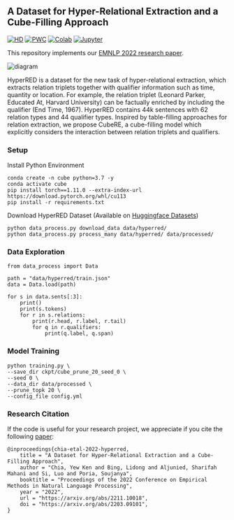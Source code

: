 ## A Dataset for Hyper-Relational Extraction and a Cube-Filling Approach

[![HD](https://img.shields.io/badge/HuggingFace-Datasets-blue)](https://huggingface.co/datasets/declare-lab/HyperRED)
[![PWC](https://img.shields.io/badge/PapersWithCode-Benchmark-%232cafb1)](https://paperswithcode.com/sota/hyper-relational-extraction-on-hyperred)
[![Colab](https://img.shields.io/badge/Colab-Code%20Demo-%23fe9f00)](https://colab.research.google.com/drive/1R3nDZ278vUlPrjfJPoTB7fFA1JFN8h5-?usp=sharing)
[![Jupyter](https://img.shields.io/badge/Jupyter-Notebook%20Demo-important)](https://github.com/declare-lab/HyperRED/blob/main/demo.ipynb)

This repository implements our [EMNLP 2022 research paper](https://arxiv.org/abs/2211.10018).

![diagram](https://github.com/declare-lab/HyperRED/releases/download/v1.0.0/data.png)

HyperRED is a dataset for the new task of hyper-relational extraction, which extracts relation triplets together with
qualifier information such as time, quantity or location.
For example, the relation triplet (Leonard Parker, Educated At, Harvard University) can be factually enriched by
including the qualifier (End Time, 1967).
HyperRED contains 44k sentences with 62 relation types and 44 qualifier types.
Inspired by table-filling approaches for relation extraction, we propose CubeRE, a cube-filling model which explicitly
considers the interaction between relation triplets and qualifiers.

### Setup

Install Python Environment

```
conda create -n cube python=3.7 -y
conda activate cube
pip install torch==1.11.0 --extra-index-url https://download.pytorch.org/whl/cu113
pip install -r requirements.txt
```

Download HyperRED Dataset (Available on [Huggingface Datasets](https://huggingface.co/datasets/declare-lab/HyperRED))

```
python data_process.py download_data data/hyperred/
python data_process.py process_many data/hyperred/ data/processed/
```

### Data Exploration

```
from data_process import Data

path = "data/hyperred/train.json"
data = Data.load(path)

for s in data.sents[:3]:
    print()
    print(s.tokens)
    for r in s.relations:
        print(r.head, r.label, r.tail)
        for q in r.qualifiers:
            print(q.label, q.span)
```

### Model Training

```
python training.py \
--save_dir ckpt/cube_prune_20_seed_0 \
--seed 0 \
--data_dir data/processed \
--prune_topk 20 \
--config_file config.yml
```

### Research Citation

If the code is useful for your research project, we appreciate if you cite the
following [paper](https://arxiv.org/abs/2211.10018):

```
@inproceedings{chia-etal-2022-hyperred,
    title = "A Dataset for Hyper-Relational Extraction and a Cube-Filling Approach",
    author = "Chia, Yew Ken and Bing, Lidong and Aljunied, Sharifah Mahani and Si, Luo and Poria, Soujanya",
    booktitle = "Proceedings of the 2022 Conference on Empirical Methods in Natural Language Processing",
    year = "2022",
    url = "https://arxiv.org/abs/2211.10018",
    doi = "https://arxiv.org/abs/2203.09101",
}
```
